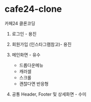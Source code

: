# cafe24-clone
카페24 클론코딩

1. 로그인 - 용진
2. 회원가입 (인스타그램참고)- 용진
  
3. 메인화면 - 유수
    - 드롭다운메뉴
    - 캐러셀
    - 스크롤
    - 괜찮다면 반응형
4. 공통 Header, Footer 및 상세화면 - 수미

